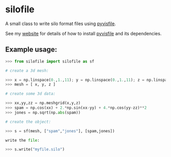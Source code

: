 # silofile

A small class to write silo format files using
[pyvisfile](https://mathema.tician.de/software/pyvisfile/).

See my [website](swjones.github.io/resources) for details of how to install
[pyvisfile](https://mathema.tician.de/software/pyvisfile/) and its
dependencies.

## Example usage:

~~~python
>>> from silofile import silofile as sf

# create a 3d mesh:

>>> x = np.linspace(0.,1.,11); y = np.linspace(0.,1.,11); z = np.linspace(0.,1.,11)
>>> mesh = [ x, y, z ]

# create some 3d data:

>>> xx,yy,zz = np.meshgrid(x,y,z)
>>> spam = np.cos(xx) + 2.*np.sin(xx-yy) + 4.*np.cos(yy-zz)**2
>>> jones = np.sqrt(np.abs(spam))

# create the object:

>>> s = sf(mesh, ["spam","jones"], [spam,jones])

write the file:

>>> s.write("myfile.silo")
~~~
